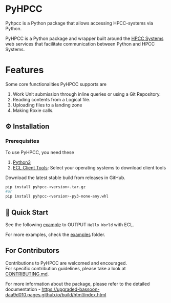 # PyHPCC

Pyhpcc is a Python package that allows accessing HPCC-systems via Python.

PyHPCC is a Python package and wrapper built around the [HPCC Systems](https://hpccsystems.com/) web services that facilitate communication between Python and HPCC Systems. 
# Features
Some core functionalities PyHPCC supports are
1. Work Unit submission through inline queries or using a Git Repository.
2. Reading contents from a Logical file.
3. Uploading files to a landing zone
4. Making Roxie calls.
## ⚙️ Installation

### Prerequisites

To use PyHPCC, you need these<br>
1. [Python3](https://www.python.org/downloads/)
2. [ECL Client Tools](https://hpccsystems.com/download/): Select your operating systems to download client tools

Download the latest stable build from releases in GitHub.<br>

``` bash
pip install pyhpcc-<version>.tar.gz
#or
pip install pyhpcc-<version>-py3-none-any.whl
```

## 🚀 Quick Start
See the following [example](examples/work_unit_hello_world.py) to OUTPUT `Hello World` with ECL.

For more examples, check the [examples](examples) folder.


## For Contributors
Contributions to PyHPCC are welcomed and encouraged.<br>
For specific contribution guidelines, please take a look at [CONTRIBUTING.md](CONTRIBUTING.md).


For more information about the package, please refer to the detailed documentation - https://upgraded-bassoon-daa9d010.pages.github.io/build/html/index.html

